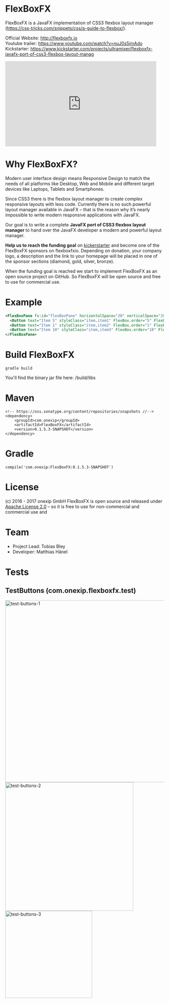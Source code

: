 # FlexBoxFX
FlexBoxFX is a JavaFX implementation of CSS3 flexbox layout manager (https://css-tricks.com/snippets/css/a-guide-to-flexbox/).

Official Website: http://flexboxfx.io                    
Youtube trailer: https://www.youtube.com/watch?v=nuJ0s5imAdo
Kickstarter: https://www.kickstarter.com/projects/ultramixer/flexboxfx-javafx-port-of-css3-flexbox-layout-manag
                        
<iframe width="480" height="270" src="https://www.kickstarter.com/projects/ultramixer/flexboxfx-javafx-port-of-css3-flexbox-layout-manag/widget/video.html" frameborder="0" scrolling="no"> </iframe>
                        

# Why FlexBoxFX? #
Modern user interface design means Responsive Design to match the needs of all platforms like Desktop, Web and Mobile and different target devices like Laptops, Tablets and Smartphones.

Since CSS3 there is the flexbox layout manager to create complex responsive layouts with less code. Currently there is no such powerful layout manager available in JavaFX – that is the reason why it’s nearly impossible to write modern responsive applications with JavaFX.

Our goal is to write a complete **JavaFX port of CSS3 flexbox layout manager** to hand over the JavaFX developer a modern and powerful layout manager.

**Help us to reach the funding goal** on [kickerstarter](https://www.kickstarter.com/projects/ultramixer/flexboxfx-javafx-port-of-css3-flexbox-layout-manag) and become one of the FlexBoxFX sponsors on flexboxfxio. Depending on donation, your company logo, a description and the link to your homepage will be placed in one of the sponsor sections (diamond, gold, silver, bronze).
                        
When the funding goal is reached we start to implement FlexBoxFX as an open source project on GitHub. So FlexBoxFX will be open source and free to use for commercial use.

# Example #
```xml
<FlexBoxPane fx:id="flexBoxPane" horizontalSpace="20" verticalSpace="20" styleClass="flex-pane" direction="ROW"> 
  <Button text="Item 5" styleClass="item,item1" FlexBox.order="5" FlexBox.grow="1"></Button>
  <Button text="Item 1" styleClass="item,item2" FlexBox.order="1" FlexBox.grow="2"></Button> 
  <Button text="Item 10" styleClass="item,item3" FlexBox.order="10" FlexBox.grow="1"></Button> 
</FlexBoxPane>
```


# Build FlexBoxFX #
```
gradle build
```
You'll find the binary jar file here: <project-dir>/build/libs


# Maven #
```
<!-- https://oss.sonatype.org/content/repositories/snapshots //-->
<dependency>
    <groupId>com.onexip</groupId>
    <artifactId>FlexBoxFX</artifactId>
    <version>0.1.5.3-SNAPSHOT</version>
</dependency>
```

# Gradle #
```
compile('com.onexip:FlexBoxFX:0.1.5.3-SNAPSHOT')
```


# License #
(c) 2016 - 2017 onexip GmbH
FlexBoxFX is open source and released under [Apache License 2.0](https://www.apache.org/licenses/LICENSE-2.0) –  so it is free to use for non-commercial and commercial use and

# Team #
* Project Lead: Tobias Bley
* Developer: Matthias Hänel

# Tests #

## TestButtons (com.onexip.flexboxfx.test) ##

<img width="576" alt="test-buttons-1" src="https://cloud.githubusercontent.com/assets/2484805/26397621/3448ca04-4077-11e7-883e-7613c89e8306.png">
<img width="407" alt="test-buttons-2" src="https://cloud.githubusercontent.com/assets/2484805/26397620/34480628-4077-11e7-94d0-572b8e817dbf.png">
<img width="276" alt="test-buttons-3" src="https://cloud.githubusercontent.com/assets/2484805/26397619/34480fba-4077-11e7-9c51-296374cb1809.png">


